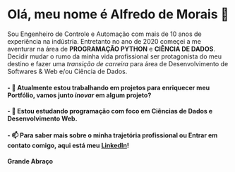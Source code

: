 # Olá, meu nome é Alfredo de Morais 👋

Sou Engenheiro de Controle e Automação com mais de 10 anos de experiência na indústria. Entretanto no ano de 2020 começei a me aventurar na área de <B>PROGRAMAÇÃO PYTHON</B> e <B>CIÊNCIA DE DADOS</B>. Decidir mudar o rumo da minha vida profissional ser protagonista do meu destino e fazer uma _transição de carreira_ para área de Desenvolvimento de Softwares & Web e/ou Ciência de Dados. 
<!--
**alfmorais/alfmorais** is a ✨ _special_ ✨ repository because its `README.md` (this file) appears on your GitHub profile.

Here are some ideas to get you started:

- 🔭 I’m currently working on ...
- 🌱 I’m currently learning ...
- 👯 I’m looking to collaborate on ...
- 🤔 I’m looking for help with ...
- 💬 Ask me about ...
- 📫 How to reach me: ...
- 😄 Pronouns: ...
- ⚡ Fun fact: ...
-->
#### - 🔭 Atualmente estou trabalhando em projetos para enriquecer meu <b>Portfólio</b>, vamos junto _inovar_ em algum projeto? 

#### - 🌱 Estou estudando programação com foco em <b>Ciências de Dados</b> e <b>Desenvolvimento Web</b>.

#### - 📫 Para saber mais sobre o minha trajetória profissional ou Entrar em contato comigo, aqui está meu [LinkedIn](https://www.linkedin.com/in/alfredomneto/)!

#### Grande Abraço
